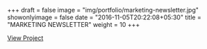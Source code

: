+++
draft = false
image = "img/portfolio/marketing-newsletter.jpg"
showonlyimage = false
date = "2016-11-05T20:22:08+05:30"
title = "MARKETING NEWSLETTER"
weight = 10
+++

<a href="http://marketing-newsletter.surge.sh/" target="_blank">View Project</a>
